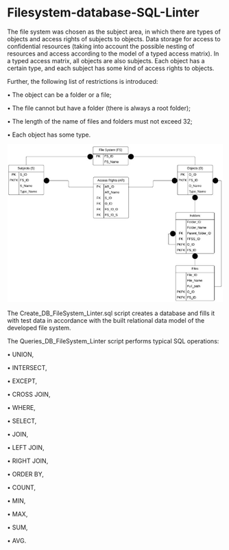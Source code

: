# Filesystem-database-SQL-Linter

The file system was chosen as the subject area, in which there are types of objects and access rights of subjects to objects. Data storage for access to confidential resources (taking into account the possible nesting of resources and access according to the model of a typed access matrix). In a typed access matrix, all objects are also subjects. Each object has a certain type, and each subject has some kind of access rights to objects.

Further, the following list of restrictions is introduced:

• The object can be a folder or a file;

• The file cannot but have a folder (there is always a root folder);

• The length of the name of files and folders must not exceed 32;

• Each object has some type.

![alt text](screenshots/Filesystem_relational_data_model.JPG "Developed file system database relational model")

The Create_DB_FileSystem_Linter.sql script creates a database and fills it with test data in accordance with the built relational data model of the developed file system.

The Queries_DB_FileSystem_Linter script performs typical SQL operations:

• UNION,

• INTERSECT,

• EXCEPT,

• CROSS JOIN,

• WHERE,

• SELECT,

• JOIN,

• LEFT JOIN,

• RIGHT JOIN,

• ORDER BY,

• COUNT,

• MIN,

• MAX,

• SUM,

• AVG.
